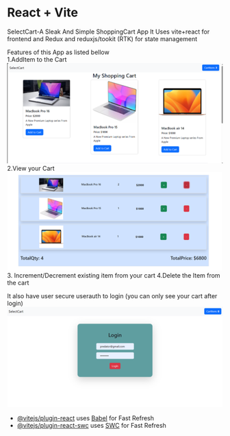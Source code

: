 # React + Vite

SelectCart-A Sleak And Simple ShoppingCart App 
It Uses vite+react for frontend and Redux and reduxjs/tookit (RTK) for state management

Features  of this App as listed bellow  
1.AddItem to the Cart
![alt text](<public/Screenshot 2024-03-07 015431.png>)
2.View your Cart 
![alt text](<public/Screenshot 2024-03-07 015609.png>)
3. Increment/Decrement existing item from your cart 
4.Delete the Item from the cart 

It also have user secure userauth to login (you can only see your cart after login)
![alt text](<public/Screenshot 2024-03-07 020435.png>)
- [@vitejs/plugin-react](https://github.com/vitejs/vite-plugin-react/blob/main/packages/plugin-react/README.md) uses [Babel](https://babeljs.io/) for Fast Refresh
- [@vitejs/plugin-react-swc](https://github.com/vitejs/vite-plugin-react-swc) uses [SWC](https://swc.rs/) for Fast Refresh
